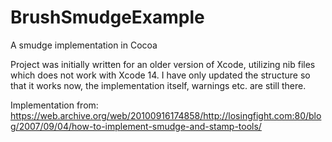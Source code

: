 # BrushSmudgeExample
A smudge implementation in Cocoa

Project was initially written for an older version of Xcode, utilizing nib files which does not work with Xcode 14.
I have only updated the structure so that it works now, the implementation itself, warnings etc. are still there.

Implementation from:
https://web.archive.org/web/20100916174858/http://losingfight.com:80/blog/2007/09/04/how-to-implement-smudge-and-stamp-tools/

